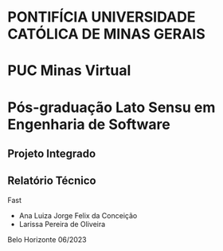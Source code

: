 # PONTIFÍCIA UNIVERSIDADE CATÓLICA DE MINAS GERAIS
# PUC Minas Virtual
# Pós-graduação Lato Sensu em Engenharia de Software




## Projeto Integrado
## Relatório Técnico
Fast


- Ana Luiza Jorge Felix da Conceição
 - Larissa Pereira de Oliveira






Belo Horizonte
06/2023
